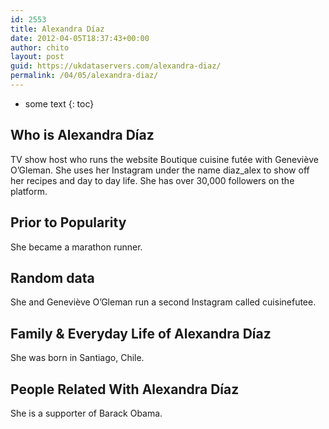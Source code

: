 ```yaml
---
id: 2553
title: Alexandra Díaz
date: 2012-04-05T18:37:43+00:00
author: chito
layout: post
guid: https://ukdataservers.com/alexandra-diaz/
permalink: /04/05/alexandra-diaz/
---
```


* some text
{: toc}


## Who is  Alexandra Díaz
                  
                  
                  
TV show host who runs the website Boutique cuisine futée with Geneviève O&#8217;Gleman. She uses her Instagram under the name diaz_alex to show off her recipes and day to day life. She has over 30,000 followers on the platform. 
                  
                
                
                
## Prior to Popularity 
                  
                  
                  
She became a marathon runner. 
                  
                
                
                
## Random data 
                  
                  
                  
She and Geneviève O&#8217;Gleman run a second Instagram called cuisinefutee. 
                  
                
                
                
## Family & Everyday Life of Alexandra Díaz
                  
                  
                  
She was born in Santiago, Chile. 
                  
                
                
                
## People Related With  Alexandra Díaz
                  
                  
                  
She is a supporter of Barack Obama.
                  
                
              
            
          
          
          
    
    
  
